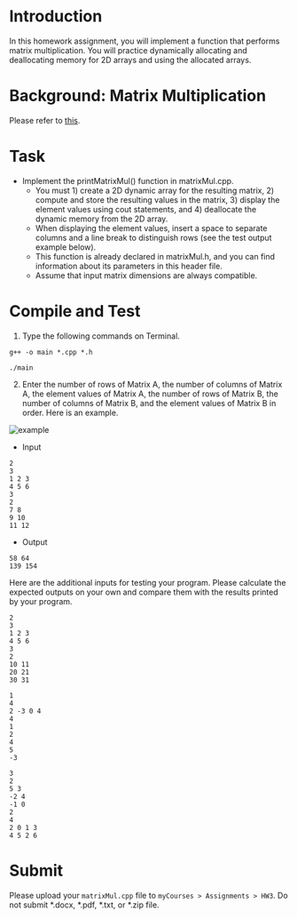 # Introduction

In this homework assignment, you will implement a function that performs matrix multiplication. You will practice dynamically allocating and deallocating memory for 2D arrays and using the allocated arrays.


# Background: Matrix Multiplication

Please refer to [this](https://en.wikipedia.org/wiki/Matrix_multiplication#:~:text=In%20mathematics%2C%20particularly%20in%20linear,rows%20in%20the%20second%20matrix.).

# Task

* Implement the printMatrixMul() function in matrixMul.cpp.
  * You must 1) create a 2D dynamic array for the resulting matrix, 2) compute and store the resulting values in the matrix, 3) display the element values using cout statements, and 4) deallocate the dynamic memory from the 2D array.
  * When displaying the element values, insert a space to separate columns and a line break to distinguish rows (see the test output example below).
  * This function is already declared in matrixMul.h, and you can find information about its parameters in this header file.
  * Assume that input matrix dimensions are always compatible.

# Compile and Test

1. Type the following commands on Terminal.

```
g++ -o main *.cpp *.h
```
```
./main
```

2. Enter the number of rows of Matrix A, the number of columns of Matrix A, the element values of Matrix A, the number of rows of Matrix B, the number of columns of Matrix B, and the element values of Matrix B in order. Here is an example.

![example](https://github.com/sskeme/eeee346-s24-hw3-/assets/154963758/788bd7e2-211e-4036-b059-b6de7bc6d7cf)

 * Input
 ```
 2
 3 
 1 2 3
 4 5 6
 3
 2
 7 8
 9 10
 11 12
 ```

 * Output
 ```
 58 64
 139 154
 ```

Here are the additional inputs for testing your program. Please calculate the expected outputs on your own and compare them with the results printed by your program.
```
2 
3 
1 2 3 
4 5 6
3 
2 
10 11 
20 21 
30 31
```

```
1 
4 
2 -3 0 4
4 
1 
2 
4 
5 
-3
```

```
3 
2 
5 3 
-2 4 
-1 0
2 
4 
2 0 1 3 
4 5 2 6
```

# Submit

Please upload your `matrixMul.cpp` file to `myCourses > Assignments > HW3`. Do not submit *.docx, *.pdf, *.txt, or *.zip file. 
